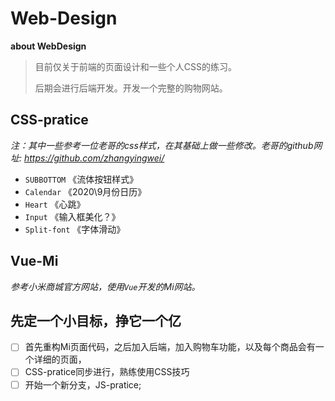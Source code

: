 # Web-Design
**about WebDesign**

> 目前仅关于前端的页面设计和一些个人CSS的练习。
>
> 后期会进行后端开发。开发一个完整的购物网站。



## CSS-pratice

*注：其中一些参考一位老哥的css样式，在其基础上做一些修改。老哥的github网址: https://github.com/zhangyingwei/*

- `SUBBOTTOM`  《流体按钮样式》
- `Calendar` 《2020\9月份日历》
- `Heart`  《心跳》
- `Input` 《输入框美化？》
- `Split-font`  《字体滑动》

## Vue-Mi

*参考小米商城官方网站，使用`Vue`开发的Mi网站。*



## 先定一个小目标，挣它一个亿

- [ ] 首先重构Mi页面代码，之后加入后端，加入购物车功能，以及每个商品会有一个详细的页面，
- [ ] CSS-pratice同步进行，熟练使用CSS技巧
- [ ] 开始一个新分支，JS-pratice;